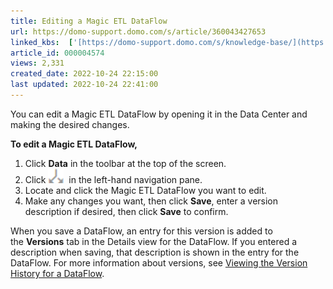 ```yaml
---
title: Editing a Magic ETL DataFlow
url: https://domo-support.domo.com/s/article/360043427653
linked_kbs:  ['[https://domo-support.domo.com/s/knowledge-base/](https://domo-support.domo.com/s/knowledge-base/)', '[https://domo-support.domo.com/s/](https://domo-support.domo.com/s/)', '[https://domo-support.domo.com/s/topic/0TO5w000000ZamzGAC](https://domo-support.domo.com/s/topic/0TO5w000000ZamzGAC)', '[https://domo-support.domo.com/s/topic/0TO5w000000ZanvGAC](https://domo-support.domo.com/s/topic/0TO5w000000ZanvGAC)', '[https://domo-support.domo.com/s/article/360042923074](https://domo-support.domo.com/s/article/360042923074)', '[https://domo-support.domo.com/s/article/360043427653](https://domo-support.domo.com/s/article/360043427653)', '[https://domo-support.domo.com/s/topic/0TO5w000000ZanvGAC/magic-etl](https://domo-support.domo.com/s/topic/0TO5w000000ZanvGAC/magic-etl)', '[https://domo-support.domo.com/s/article/360043429933](https://domo-support.domo.com/s/article/360043429933)', '[https://domo-support.domo.com/s/article/360043429953](https://domo-support.domo.com/s/article/360043429953)', '[https://domo-support.domo.com/s/article/360042925494](https://domo-support.domo.com/s/article/360042925494)', '[https://domo-support.domo.com/s/article/360043429913](https://domo-support.domo.com/s/article/360043429913)', '[https://domo-support.domo.com/s/article/4408174643607](https://domo-support.domo.com/s/article/4408174643607)', '[https://domo-support.domo.com/s/login/](https://domo-support.domo.com/s/login/)']
article_id: 000004574
views: 2,331
created_date: 2022-10-24 22:15:00
last updated: 2022-10-24 22:41:00
---
```




You can edit a Magic ETL DataFlow by opening it in the Data Center and making the desired changes.


**To edit a Magic ETL DataFlow,**


1. Click **Data** in the toolbar at the top of the screen.
2. Click ![data_center_dataflows_icon.png](data_center_dataflows_icon.png)  in the left-hand navigation pane.
3. Locate and click the Magic ETL DataFlow you want to edit.
4. Make any changes you want, then click **Save**, enter a version description if desired, then click **Save** to confirm.


When you save a DataFlow, an entry for this version is added to the **Versions** tab in the Details view for the DataFlow. If you entered a description when saving, that description is shown in the entry for the DataFlow. For more information about versions, see [Viewing the Version History for a DataFlow](/s/article/360042923074).

